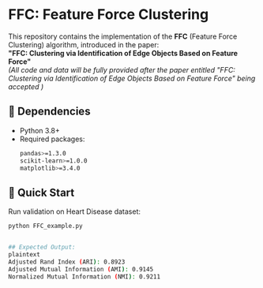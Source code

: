 # FFC: Feature Force Clustering

This repository contains the implementation of the **FFC** (Feature Force Clustering) algorithm, introduced in the paper:  
**"FFC: Clustering via Identification of Edge Objects Based on Feature Force"**  
*(All code and data will be fully provided after the paper entitled "FFC: Clustering via Identification of Edge Objects Based on Feature Force" being accepted  )*

## 🔧 Dependencies
- Python 3.8+
- Required packages:
  ```bash
  pandas>=1.3.0
  scikit-learn>=1.0.0
  matplotlib>=3.4.0

##  🚀 Quick Start
Run validation on Heart Disease dataset:
  ```bash
  python FFC_example.py


## Expected Output:
plaintext
  Adjusted Rand Index (ARI): 0.8923
  Adjusted Mutual Information (AMI): 0.9145
  Normalized Mutual Information (NMI): 0.9211
